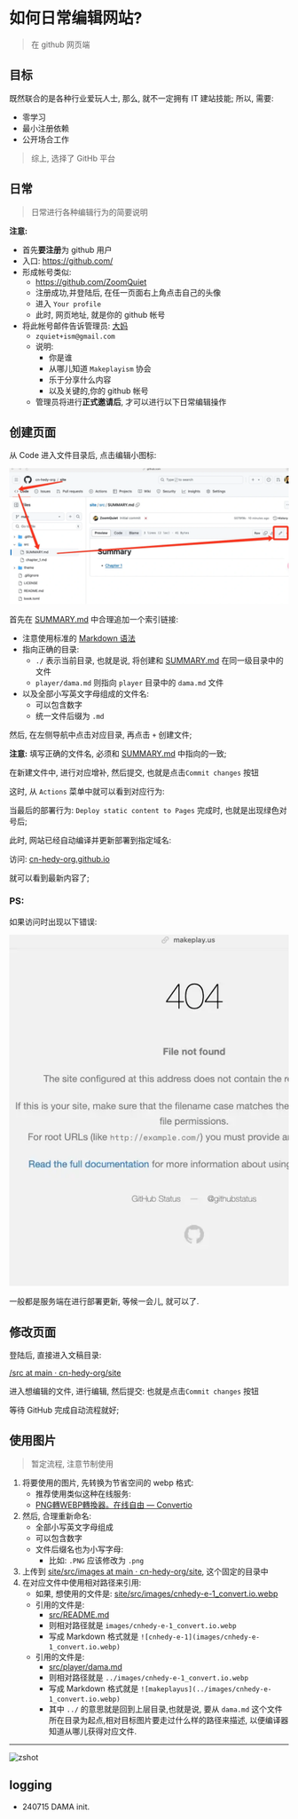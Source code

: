 # 如何日常编辑网站?
> 在 github 网页端

## 目标

既然联合的是各种行业爱玩人士, 那么, 就不一定拥有 IT 建站技能;
所以, 需要:

- 零学习
- 最小注册依赖
- 公开场合工作

> 综上, 选择了 GitHb 平台

## 日常
> 日常进行各种编辑行为的简要说明

**注意:**

- 首先**要注册**为 github 用户
- 入口: https://github.com/
- 形成帐号类似:
    + https://github.com/ZoomQuiet
    + 注册成功,并登陆后, 在任一页面右上角点击自己的头像
    + 进入 `Your profile`
    + 此时, 网页地址, 就是你的 github 帐号
- 将此帐号邮件告诉管理员: [大妈]((player/dama.md))
    + `zquiet+ism@gmail.com`
    + 说明:
        + 你是谁
        + 从哪儿知道 `Makeplayism` 协会
        + 乐于分享什么内容
        + 以及关键的,你的 github 帐号
    + 管理员将进行**正式邀请后**, 才可以进行以下日常编辑操作


## 创建页面

从 Code 进入文件目录后, 点击编辑小图标:

![logo](images/cnhedy-e-1_convert.io.webp)

首先在 [SUMMARY.md](https://github.com/cn-hedy-org/us/blob/main/src/SUMMARY.md) 中合理追加一个索引链接:

- 注意使用标准的 [Markdown 语法](https://docs.github.com/zh/get-started/writing-on-github/getting-started-with-writing-and-formatting-on-github/basic-writing-and-formatting-syntax)
- 指向正确的目录:
    - `./` 表示当前目录, 也就是说, 将创建和 [SUMMARY.md](https://github.com/cn-hedy-org/us/blob/main/src/SUMMARY.md) 在同一级目录中的文件
    - `player/dama.md` 则指向 `player` 目录中的 `dama.md` 文件
- 以及全部小写英文字母组成的文件名:
    - 可以包含数字
    - 统一文件后缀为 `.md`



然后, 在左侧导航中点击对应目录, 再点击 `+` 创建文件;

**注意:** 填写正确的文件名, 必须和  [SUMMARY.md](https://github.com/cn-hedy-org/us/blob/main/src/SUMMARY.md) 中指向的一致;



在新建文件中, 进行对应增补, 然后提交, 也就是点击`Commit changes` 按钮



这时, 从 `Actions` 菜单中就可以看到对应行为:


当最后的部署行为: `Deploy static content to Pages` 完成时,
也就是出现绿色对号后;



此时, 网站已经自动编译并更新部署到指定域名:




访问: [cn-hedy-org.github.io](https://cn-hedy-org.github.io/site/)

就可以看到最新内容了;


### PS:

如果访问时出现以下错误:

![404](images/cnhedy-e-7.webp)


一般都是服务端在进行部署更新, 等候一会儿, 就可以了.


## 修改页面

登陆后, 直接进入文稿目录:

[/src at main · cn-hedy-org/site](https://github.com/cn-hedy-org/site/blob/main/src)

进入想编辑的文件, 进行编辑, 然后提交: 也就是点击`Commit changes` 按钮

等待 GitHub 完成自动流程就好;


## 使用图片
> 暂定流程, 注意节制使用


1. 将要使用的图片, 先转换为节省空间的 webp 格式:
    + 推荐使用类似这种在线服务:
    + [PNG轉WEBP轉換器。在线自由 — Convertio](https://convertio.co/zh/image-converter/)
1. 然后, 合理重新命名:
    + 全部小写英文字母组成
    + 可以包含数字
    + 文件后缀名也为小写字母:
        + 比如: `.PNG` 应该修改为 `.png`
1. 上传到 [site/src/images at main · cn-hedy-org/site](https://github.com/cn-hedy-org/site/tree/main/src/images), 这个固定的目录中
1. 在对应文件中使用相对路径来引用:
   + 如果, 想使用的文件是: [site/src/images/cnhedy-e-1_convert.io.webp](https://github.com/cn-hedy-org/site/raw/main/src/images/cnhedy-e-1_convert.io.webp)
   + 引用的文件是:
       + [src/README.md](https://github.com/cn-hedy-org/site/blob/main/src/README.md)
       + 则相对路径就是 `images/cnhedy-e-1_convert.io.webp`
       + 写成 Markdown 格式就是 `![cnhedy-e-1](images/cnhedy-e-1_convert.io.webp)`
   + 引用的文件是:
       + [src/player/dama.md](https://github.com/cn-hedy-org/site/blob/main/src/player/dama.md)
       + 则相对路径就是 `../images/cnhedy-e-1_convert.io.webp`
       + 写成 Markdown 格式就是 `![makeplayus](../images/cnhedy-e-1_convert.io.webp)`
       + 其中 `../` 的意思就是回到上层目录,也就是说, 要从 `dama.md` 这个文件所在目录为起点,相对目标图片要走过什么样的路径来描述, 以便编译器知道从哪儿获得对应文件.


----

![zshot](images/zshot240715_convert.io.webp.webp)

## logging


- 240715 DAMA init.
